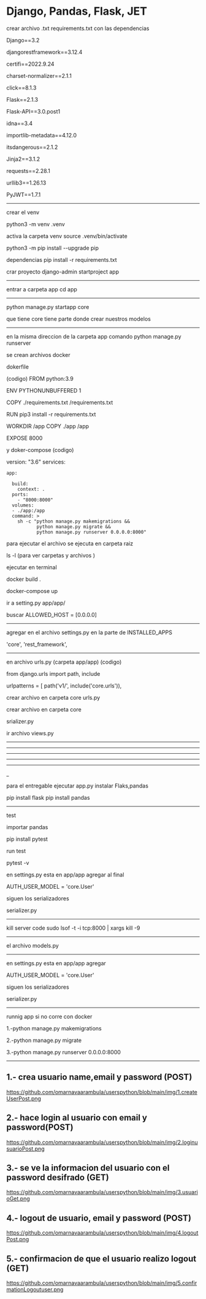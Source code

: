 # Django, Pandas, Flask, JET

crear archivo .txt
requirements.txt
con las dependencias


Django==3.2

djangorestframework==3.12.4

certifi==2022.9.24

charset-normalizer==2.1.1

click==8.1.3

Flask==2.1.3

Flask-API==3.0.post1

idna==3.4

importlib-metadata==4.12.0

itsdangerous==2.1.2

Jinja2==3.1.2

requests==2.28.1

urllib3==1.26.13


PyJWT==1.7.1

_________________________________

crear el venv


python3 -m venv .venv

activa la carpeta venv
source .venv/bin/activate


python3 -m pip install --upgrade pip

<!-- instala todos los requerimientos que se ocupan en el proyecto -->
dependencias
pip install -r requirements.txt

crar proyecto 
django-admin startproject app

________________________________________

entrar a carpeta app
cd app


_______
python manage.py startapp core

que tiene core
tiene parte donde crear nuestros modelos
___________________________

en la misma direccion de la carpeta app
comando
python manage.py runserver


se crean archivos docker

dokerfile


(codigo)
FROM python:3.9

ENV PYTHONUNBUFFERED 1

COPY ./requirements.txt /requirements.txt

RUN pip3 install -r requirements.txt

WORKDIR /app
COPY ./app /app

EXPOSE 8000


y doker-compose
(codigo)

version: "3.6"
services:
  
    app:
  
      build: 
        context: .
      ports:
        - "8000:8000"
      volumes:
      - ./app:/app
      command: >
        sh -c "python manage.py makemigrations &&
               python manage.py migrate &&
               python manage.py runserver 0.0.0.0:8000"


 
para ejecutar el archivo se ejecuta en carpeta raiz


ls -l (para ver carpetas y archivos )

ejecutar en terminal 

docker build .


docker-compose up



ir a setting.py
app/app/

buscar ALLOWED_HOST = [0.0.0.0]


__________________________________

agregar en el archivo settings.py
en la parte de INSTALLED_APPS 

'core',
'rest_framework',

____________________________________

en archivo urls.py (carpeta app/app)
(codigo)

from django.urls import path, include

urlpatterns = [
    path('v1/', include('core.urls')),

crear archivo en carpeta core 
urls.py


crear archivo en carpeta core

srializer.py

ir archivo views.py

______________________________
________________________
__________
________
______
_

para el entregable ejecutar app.py
instalar Flaks,pandas

pip install flask
pip install pandas


____________

test

importar pandas

pip install pytest

run test

pytest -v

en settings.py esta en app/app
agregar al final

AUTH_USER_MODEL = 'core.User'

siguen los serializadores

serializer.py

_________________

kill server code 
sudo lsof -t -i tcp:8000 | xargs kill -9

__________________________________
el archivo models.py

________
en settings.py esta en app/app
agregar 

AUTH_USER_MODEL = 'core.User'

siguen los serializadores

serializer.py

_________________

runnig app si no corre con docker

1.-python manage.py makemigrations 

2.-python manage.py migrate 

3.-python manage.py runserver 0.0.0.0:8000


_____________________________




## 1.- crea usuario name,email y password (POST)

https://github.com/omarnavaarambula/userspython/blob/main/img/1.createUserPost.png

## 2.- hace login al usuario con email y password(POST)

https://github.com/omarnavaarambula/userspython/blob/main/img/2.loginusuarioPost.png

## 3.- se ve la informacion del usuario con el password desifrado (GET)

https://github.com/omarnavaarambula/userspython/blob/main/img/3.usuarioGet.png

## 4.- logout de usuario, email y password (POST)

https://github.com/omarnavaarambula/userspython/blob/main/img/4.logoutPost.png

## 5.- confirmacion de que el usuario realizo logout (GET)
https://github.com/omarnavaarambula/userspython/blob/main/img/5.confirmationLogoutuser.png



